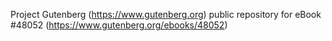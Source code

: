 Project Gutenberg (https://www.gutenberg.org) public repository for eBook #48052 (https://www.gutenberg.org/ebooks/48052)
